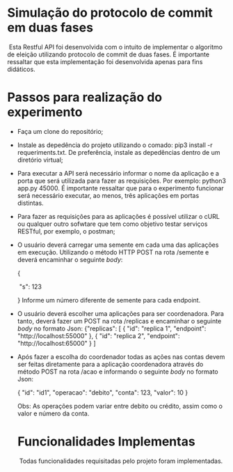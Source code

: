 # Simulação do protocolo de commit em duas fases

​	Esta Restful API foi desenvolvida com o intuito de implementar o algoritmo de eleição utilizando protocolo de commit de duas fases. É importante ressaltar que esta implementação foi desenvolvida apenas para fins didáticos.

# Passos para realização do experimento

- Faça um clone do repositório;

- Instale as depedência do projeto utilizando o comado: pip3  install -r requeriments.txt. De preferência, instale as depedências dentro de um diretório virtual;

- Para executar a API será necessário informar o nome da aplicação e a porta que será utilizada para fazer as requisições.
  Por exemplo: python3 app.py 45000.
   É importante ressaltar que para o experimento funcionar será necessário executar, ao menos, três aplicações em portas distintas.

- Para fazer as requisições para as aplicações é possível utilizar o cURL ou qualquer outro sofwtare  que tem como objetivo testar serviços RESTful, por exemplo, o postman;

- O usuário deverá carregar uma semente em cada uma das aplicações em execução. Utilizando o método HTTP POST na rota  /semente e deverá encaminhar o seguinte *body*:

  {	

  ​	"s": 123

  }
  Informe um número diferente de semente para cada endpoint.

- O usuário deverá escolher uma aplicações para ser  coordenadora. Para tanto, deverá fazer um POST na rota /replicas e encaminhar o seguinte *body* no formato Json:
  {"replicas": [
            {
                "id": "replica 1",
                "endpoint": "http://localhost:55000"
            },
              {
                "id": "replica 2",
                "endpoint": "http://localhost:65000"
            }
          ]

- Após fazer a escolha do coordenador todas as ações nas contas devem ser feitas diretamente para a aplicação coordenadora através do método POST na rota  /acao e informando o seguinte *body* no formato Json:

  {
              "id": "id1",
              "operacao": "debito",
              "conta": 123,
              "valor": 10
     }

  Obs: As operações podem variar entre debito ou crédito, assim como o valor e número da conta.

  # Funcionalidades Implementas

  ​	Todas funcionalidades requisitadas pelo projeto foram implementadas. 

  

  